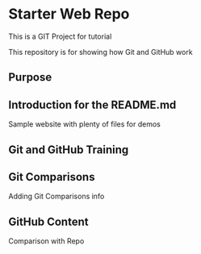 # Starter Web Repo

This is a GIT Project for tutorial

This repository is for showing how Git and GitHub work

## Purpose

## Introduction for the README.md

Sample website with plenty of files for demos

## Git and GitHub Training

## Git Comparisons
Adding Git Comparisons info

## GitHub Content 
Comparison with Repo